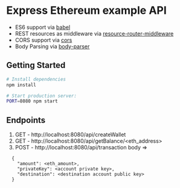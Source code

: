 Express Ethereum example API
==================================

- ES6 support via [babel](https://babeljs.io)
- REST resources as middleware via [resource-router-middleware](https://github.com/developit/resource-router-middleware)
- CORS support via [cors](https://github.com/troygoode/node-cors)
- Body Parsing via [body-parser](https://github.com/expressjs/body-parser)


Getting Started
---------------

```sh
# Install dependencies
npm install

# Start production server:
PORT=8080 npm start
```

Endpoints
--------------

1. GET - http://localhost:8080/api/createWallet
2. GET - http://localhost:8080/api/getBalance/<eth_address>
3. POST - http://localhost:8080/api/transaction
  body => 
  ```
    {
      "amount": <eth_amount>,
      "privateKey": <account private key>,
      "destination": <destination account public key>
    }
  ```
